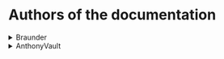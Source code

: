 # Authors of the documentation

<details>

<summary>Braunder</summary>

* Discord: braunder

</details>

<details>

<summary>AnthonyVault</summary>

* Discord: anthonyvault

</details>
